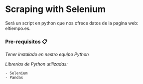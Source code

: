 # Scraping with Selenium

Será un script en python  que nos ofrece datos de la pagina web: eltiempo.es. 

### Pre-requisitos 📋

_Tener instalado en nestro equipo Python_

_Librerías de Python utilizadas:_

```
- Selenium
- Pandas
```

